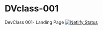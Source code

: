 # DVclass-001
DevClass 001- Landing Page
[![Netlify Status](https://api.netlify.com/api/v1/badges/6ea3085d-e77c-4d1d-ae2a-eb8619971004/deploy-status)](https://app.netlify.com/sites/quirky-bell-ce908c/deploys)
